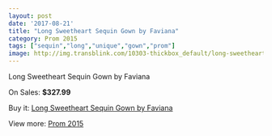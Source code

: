 ```yaml
---
layout: post
date: '2017-08-21'
title: "Long Sweetheart Sequin Gown by Faviana"
category: Prom 2015
tags: ["sequin","long","unique","gown","prom"]
image: http://img.transblink.com/10303-thickbox_default/long-sweetheart-sequin-gown-by-faviana.jpg
---
```

Long Sweetheart Sequin Gown by Faviana

On Sales: **$327.99**
<a href="https://www.transblink.com/en/prom-2015/3351-long-sweetheart-sequin-gown-by-faviana.html"><amp-img layout="responsive" width="600" height="600" src="//img.transblink.com/10303-thickbox_default/long-sweetheart-sequin-gown-by-faviana.jpg" alt="Long Sweetheart Sequin Gown by Faviana 0" /></a>
<a href="https://www.transblink.com/en/prom-2015/3351-long-sweetheart-sequin-gown-by-faviana.html"><amp-img layout="responsive" width="600" height="600" src="//img.transblink.com/10307-thickbox_default/long-sweetheart-sequin-gown-by-faviana.jpg" alt="Long Sweetheart Sequin Gown by Faviana 1" /></a>
<a href="https://www.transblink.com/en/prom-2015/3351-long-sweetheart-sequin-gown-by-faviana.html"><amp-img layout="responsive" width="600" height="600" src="//img.transblink.com/10306-thickbox_default/long-sweetheart-sequin-gown-by-faviana.jpg" alt="Long Sweetheart Sequin Gown by Faviana 2" /></a>
<a href="https://www.transblink.com/en/prom-2015/3351-long-sweetheart-sequin-gown-by-faviana.html"><amp-img layout="responsive" width="600" height="600" src="//img.transblink.com/10305-thickbox_default/long-sweetheart-sequin-gown-by-faviana.jpg" alt="Long Sweetheart Sequin Gown by Faviana 3" /></a>
<a href="https://www.transblink.com/en/prom-2015/3351-long-sweetheart-sequin-gown-by-faviana.html"><amp-img layout="responsive" width="600" height="600" src="//img.transblink.com/10304-thickbox_default/long-sweetheart-sequin-gown-by-faviana.jpg" alt="Long Sweetheart Sequin Gown by Faviana 4" /></a>

Buy it: [Long Sweetheart Sequin Gown by Faviana](https://www.transblink.com/en/prom-2015/3351-long-sweetheart-sequin-gown-by-faviana.html "Long Sweetheart Sequin Gown by Faviana")

View more: [Prom 2015](https://www.transblink.com/en/10-prom-2015 "Prom 2015")